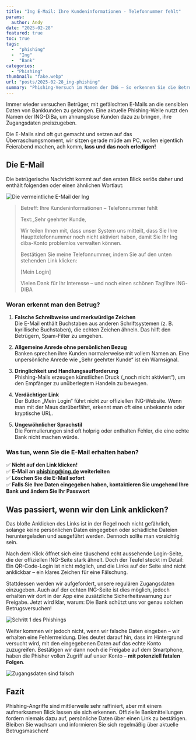 ```yaml
---
title: "Ing E-Mail: Ihre Kundeninformationen - Telefonnummer fehlt"
params:
  author: Andy
date: "2025-02-28"
featured: true
toc: true
tags:
  -  "phishing"
  -  "Ing"
  -  "Bank"
categories:
  - "Phishing"
thumbnail: "fake.webp"
url: "posts/2025-02-28_ing-phishing"
summary: "Phishing-Versuch im Namen der ING – So erkennen Sie die Betrugsmasche."
---
```


Immer wieder versuchen Betrüger, mit gefälschten E-Mails an die sensiblen Daten von Bankkunden zu gelangen. Eine aktuelle Phishing-Welle nutzt den Namen der ING-DiBa, um ahnungslose Kunden dazu zu bringen, ihre Zugangsdaten preiszugeben.

Die E-Mails sind oft gut gemacht und setzen auf das Überraschungsmoment, wir sitzen gerade müde am PC, wollen eigentlich Feierabend machen, ach komm, **lass und das noch erledigen!**

## Die E-Mail 

Die betrügerische Nachricht kommt auf den ersten Blick seriös daher und enthält folgenden oder einen ähnlichen Wortlaut:

![Die vermeintliche E-Mail der Ing](/posts/2025-02-28_ing-phishing/email.webp)

> Betreff: Ihre Kundeninformationen – Telefonnummer fehlt  
>   
> Text:„Sehr geehrter Kunde,  
>   
> Wir teilen Ihnen mit, dass unser System uns mitteilt, dass Sie Ihre Haupttelefonnummer noch nicht aktiviert haben, damit Sie Ihr Ing diba-Konto problemlos verwalten können.  
>   
> Bestätigen Sie meine Telefonnummer, indem Sie auf den unten stehenden Link klicken:  
>   
> [Mein Login]  
>   
> Vielen Dank für Ihr Interesse – und noch einen schönen Tag!Ihre ІNG-DIBA  

### Woran erkennt man den Betrug?

1. **Falsche Schreibweise und merkwürdige Zeichen**  
   Die E-Mail enthält Buchstaben aus anderen Schriftsystemen (z. B. kyrillische Buchstaben), die echten Zeichen ähneln. Das hilft den Betrügern, Spam-Filter zu umgehen.

2. **Allgemeine Anrede ohne persönlichen Bezug**  
   Banken sprechen ihre Kunden normalerweise mit vollem Namen an. Eine unpersönliche Anrede wie „Sehr geehrter Kunde“ ist ein Warnsignal.

3. **Dringlichkeit und Handlungsaufforderung**  
   Phishing-Mails erzeugen künstlichen Druck („noch nicht aktiviert“), um den Empfänger zu unüberlegtem Handeln zu bewegen.

4. **Verdächtiger Link**  
   Der Button „Mein Login“ führt nicht zur offiziellen ING-Website. Wenn man mit der Maus darüberfährt, erkennt man oft eine unbekannte oder kryptische URL.

5. **Ungewöhnlicher Sprachstil**  
   Die Formulierungen sind oft holprig oder enthalten Fehler, die eine echte Bank nicht machen würde.

### Was tun, wenn Sie die E-Mail erhalten haben?

✅ **Nicht auf den Link klicken!**  
✅ **E-Mail an phishing@ing.de weiterleiten**  
✅ **Löschen Sie die E-Mail sofort**  
✅ **Falls Sie Ihre Daten eingegeben haben, kontaktieren Sie umgehend Ihre Bank und ändern Sie Ihr Passwort**

## Was passiert, wenn wir den Link anklicken?

Das bloße Anklicken des Links ist in der Regel noch nicht gefährlich, solange keine persönlichen Daten eingegeben oder schädliche Dateien heruntergeladen und ausgeführt werden. Dennoch sollte man vorsichtig sein.

Nach dem Klick öffnet sich eine täuschend echt aussehende Login-Seite, die der offiziellen ING-Seite stark ähnelt. Doch der Teufel steckt im Detail: Ein QR-Code-Login ist nicht möglich, und die Links auf der Seite sind nicht anklickbar – ein klares Zeichen für eine Fälschung.

Stattdessen werden wir aufgefordert, unsere regulären Zugangsdaten einzugeben. Auch auf der echten ING-Seite ist dies möglich, jedoch erhalten wir dort in der App eine zusätzliche Sicherheitswarnung zur Freigabe. Jetzt wird klar, warum: Die Bank schützt uns vor genau solchen Betrugsversuchen!

![Schritt 1 des Phishings](/posts/2025-02-28_ing-phishing/phishing_1.webp)

Weiter kommen wir jedoch nicht, wenn wir falsche Daten eingeben – wir erhalten eine Fehlermeldung. Dies deutet darauf hin, dass im Hintergrund versucht wird, mit den eingegebenen Daten auf das echte Konto zuzugreifen. Bestätigen wir dann noch die Freigabe auf dem Smartphone, haben die Phisher vollen Zugriff auf unser Konto – **mit potenziell fatalen Folgen**.

![Zugangsdaten sind falsch](/posts/2025-02-28_ing-phishing/phishing_2.webp)

## Fazit

Phishing-Angriffe sind mittlerweile sehr raffiniert, aber mit einem aufmerksamen Blick lassen sie sich erkennen. Offizielle Bankmitteilungen fordern niemals dazu auf, persönliche Daten über einen Link zu bestätigen. Bleiben Sie wachsam und informieren Sie sich regelmäßig über aktuelle Betrugsmaschen!